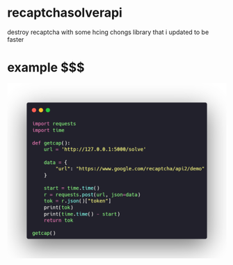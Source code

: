 # recaptchasolverapi
destroy recaptcha with some hcing  chongs library that i updated to be faster

# example $$$
![image1](https://github.com/dragdotpng/recaptchasolverapi/blob/a04b28b3ef23e19cd9e336a33835e8e784079a1d/carbon%20(1).png)
